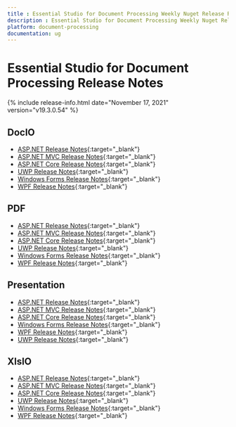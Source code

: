 ```yaml
---
title : Essential Studio for Document Processing Weekly Nuget Release Release Notes  
description : Essential Studio for Document Processing Weekly Nuget Release Release Notes  
platform: document-processing
documentation: ug
---
```


# Essential Studio for Document Processing  Release Notes  

{% include release-info.html date="November 17, 2021" version="v19.3.0.54" %} 

## DocIO

* [ASP.NET Release Notes](/aspnet/release-notes/v19.3.0.54#docio){:target="_blank"}
* [ASP.NET MVC Release Notes](/aspnetmvc/release-notes/v19.3.0.54#docio){:target="_blank"}
* [ASP.NET Core Release Notes](/aspnet-core/release-notes/v19.3.0.54#docio){:target="_blank"}
* [UWP Release Notes](/uwp/release-notes/v19.3.0.54#docio){:target="_blank"}
* [Windows Forms Release Notes](/windowsforms/release-notes/v19.3.0.54#docio){:target="_blank"}
* [WPF Release Notes](/wpf/release-notes/v19.3.0.54#docio){:target="_blank"}


## PDF

* [ASP.NET Release Notes](/aspnet/release-notes/v19.3.0.54#pdf){:target="_blank"}
* [ASP.NET MVC Release Notes](/aspnetmvc/release-notes/v19.3.0.54#pdf){:target="_blank"}
* [ASP.NET Core Release Notes](/aspnet-core/release-notes/v19.3.0.54#pdf){:target="_blank"}
* [UWP Release Notes](/uwp/release-notes/v19.3.0.54#pdf){:target="_blank"}
* [Windows Forms Release Notes](/windowsforms/release-notes/v19.3.0.54#pdf){:target="_blank"}
* [WPF Release Notes](/wpf/release-notes/v19.3.0.54#pdf){:target="_blank"}


## Presentation

* [ASP.NET Release Notes](/aspnet/release-notes/v19.3.0.54#presentation){:target="_blank"}
* [ASP.NET MVC Release Notes](/aspnetmvc/release-notes/v19.3.0.54#presentation){:target="_blank"}
* [ASP.NET Core Release Notes](/aspnet-core/release-notes/v19.3.0.54#presentation){:target="_blank"}
* [Windows Forms Release Notes](/windowsforms/release-notes/v19.3.0.54#presentation){:target="_blank"}
* [WPF Release Notes](/wpf/release-notes/v19.3.0.54#presentation){:target="_blank"}
* [UWP Release Notes](/uwp/release-notes/v19.3.0.54#presentation){:target="_blank"}


## XlsIO

* [ASP.NET Release Notes](/aspnet/release-notes/v19.3.0.54#xlsio){:target="_blank"}
* [ASP.NET MVC Release Notes](/aspnetmvc/release-notes/v19.3.0.54#xlsio){:target="_blank"}
* [ASP.NET Core Release Notes](/aspnet-core/release-notes/v19.3.0.54#xlsio){:target="_blank"}
* [UWP Release Notes](/uwp/release-notes/v19.3.0.54#xlsio){:target="_blank"}
* [Windows Forms Release Notes](/windowsforms/release-notes/v19.3.0.54#xlsio){:target="_blank"}
* [WPF Release Notes](/wpf/release-notes/v19.3.0.54#xlsio){:target="_blank"}